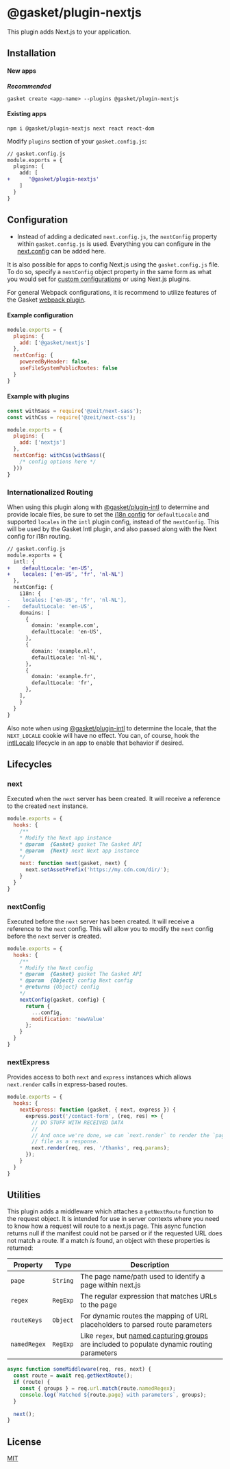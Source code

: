# @gasket/plugin-nextjs

This plugin adds Next.js to your application.

## Installation

#### New apps

***Recommended***

```
gasket create <app-name> --plugins @gasket/plugin-nextjs
```

#### Existing apps

```
npm i @gasket/plugin-nextjs next react react-dom
```

Modify `plugins` section of your `gasket.config.js`:

```diff
// gasket.config.js
module.exports = {
  plugins: {
    add: [
+      '@gasket/plugin-nextjs'
    ]
  }
}
```

## Configuration

- Instead of adding a dedicated `next.config.js`, the `nextConfig` property
  within `gasket.config.js` is used. Everything you can configure in the
  [next.config] can be added here.

It is also possible for apps to config Next.js using the `gasket.config.js`
file. To do so, specify a `nextConfig` object property in the same form as what
you would set for [custom configurations][next.config] or using Next.js plugins.

For general Webpack configurations, it is recommend to utilize features of the
Gasket [webpack plugin].

#### Example configuration

```js
module.exports = {
  plugins: {
    add: ['@gasket/nextjs']
  },
  nextConfig: {
    poweredByHeader: false,
    useFileSystemPublicRoutes: false
  }
}
```

#### Example with plugins

```js
const withSass = require('@zeit/next-sass');
const withCss = require('@zeit/next-css');

module.exports = {
  plugins: {
    add: ['nextjs']
  },
  nextConfig: withCss(withSass({
    /* config options here */
  }))
}
```

### Internationalized Routing

When using this plugin along with [@gasket/plugin-intl] to determine and provide
locale files, be sure to set the [i18n config] for `defaultLocale` and supported
`locales` in the `intl` plugin config, instead of the `nextConfig`. This will be
used by the Gasket Intl plugin, and also passed along with the Next config for
i18n routing.

```diff
// gasket.config.js
module.exports = {
  intl: {
+    defaultLocale: 'en-US',
+    locales: ['en-US', 'fr', 'nl-NL']
  },
  nextConfig: {
    i18n: {
-    locales: ['en-US', 'fr', 'nl-NL'],
-    defaultLocale: 'en-US',
    domains: [
      {
        domain: 'example.com',
        defaultLocale: 'en-US',
      },
      {
        domain: 'example.nl',
        defaultLocale: 'nl-NL',
      },
      {
        domain: 'example.fr',
        defaultLocale: 'fr',
      },
    ],
    }
  }
}
```

Also note when using [@gasket/plugin-intl] to determine the locale, that the
`NEXT_LOCALE` cookie will have no effect. You can, of course, hook the [intlLocale]
lifecycle in an app to enable that behavior if desired.

## Lifecycles

### next

Executed when the `next` server has been created. It will receive a reference to
the created `next` instance.

```js
module.exports = {
  hooks: {
    /**
    * Modify the Next app instance
    * @param  {Gasket} gasket The Gasket API
    * @param  {Next} next Next app instance
    */
    next: function next(gasket, next) {
      next.setAssetPrefix('https://my.cdn.com/dir/');
    }
  }
}
```

### nextConfig

Executed before the `next` server has been created. It will receive a reference
to the `next` config. This will allow you to modify the `next` config before the
`next` server is created.

```js
module.exports = {
  hooks: {
    /**
    * Modify the Next config
    * @param  {Gasket} gasket The Gasket API
    * @param  {Object} config Next config
    * @returns {Object} config
    */
    nextConfig(gasket, config) {
      return {
        ...config,
        modification: 'newValue'
      };
    }
  }
}
```

### nextExpress

Provides access to both `next` and `express` instances which allows
`next.render` calls in express-based routes.

```js
module.exports = {
  hooks: {
    nextExpress: function (gasket, { next, express }) {
      express.post('/contact-form', (req, res) => {
        // DO STUFF WITH RECEIVED DATA
        //
        // And once we're done, we can `next.render` to render the `pages/thanks`
        // file as a response.
        next.render(req, res, '/thanks', req.params);
      });
    }
  }
}
```

## Utilities

This plugin adds a middleware which attaches a `getNextRoute` function to the request object. It is intended for use in server contexts where you need to know how a request will route to a next.js page. This async function returns null if the manifest could not be parsed or if the requested URL does not match a route. If a match _is_ found, an object with these properties is returned:

| Property | Type | Description |
|----------|------|-------------|
| `page`    | `String`  | The page name/path used to identify a page within next.js |
| `regex`   | `RegExp`  | The regular expression that matches URLs to the page |
| `routeKeys` | `Object`  | For dynamic routes the mapping of URL placeholders to parsed route parameters |
| `namedRegex`  | `RegExp`  | Like `regex`, but [named capturing groups] are included to populate dynamic routing parameters |

```javascript
async function someMiddleware(req, res, next) {
  const route = await req.getNextRoute();
  if (route) {
    const { groups } = req.url.match(route.namedRegex);
    console.log(`Matched ${route.page} with parameters`, groups);
  }
  
  next();
}
```

## License

[MIT](./LICENSE.md)

<!-- LINKS -->

<!--[next.config]-->
[nextConfig lifecycle]:#nextconfig
[@gasket/plugin-intl]: /packages/gasket-plugin-intl/README.md
[intlLocale]: /packages/gasket-plugin-intl/README.md#intllocale
[webpack plugin]:/packages/gasket-plugin-webpack/README.md
[next.config]: https://nextjs.org/docs#custom-configuration
[i18n config]: https://nextjs.org/docs/advanced-features/i18n-routing#getting-started
[named capturing groups]: https://developer.mozilla.org/en-US/docs/Web/JavaScript/Guide/Regular_Expressions/Groups_and_Backreferences